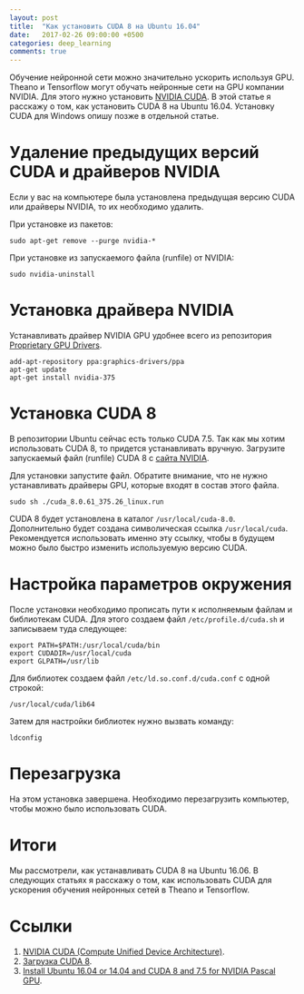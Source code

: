 ```yaml
---
layout: post
title:  "Как установить CUDA 8 на Ubuntu 16.04"
date:   2017-02-26 09:00:00 +0500
categories: deep_learning
comments: true
---
```

Обучение нейронной сети можно значительно ускорить используя GPU. Theano и Tensorflow могут обучать нейронные сети на GPU компании NVIDIA. Для этого нужно установить [NVIDIA CUDA](http://www.nvidia.ru/object/cuda-parallel-computing-ru.html). В этой статье я расскажу о том, как установить CUDA 8 на Ubuntu 16.04. Установку CUDA для Windows опишу позже в отдельной статье.

<!--more-->

# Удаление предыдущих версий CUDA и драйверов NVIDIA

Если у вас на компьютере была установлена предыдущая версию CUDA или драйверы NVIDIA, то их необходимо удалить.

При установке из пакетов:

    sudo apt-get remove --purge nvidia-*

При установке из запускаемого файла (runfile) от NVIDIA:

    sudo nvidia-uninstall
    
# Установка драйвера NVIDIA

Устанавливать драйвер NVIDIA GPU удобнее всего из репозитория [Proprietary GPU Drivers](https://launchpad.net/~graphics-drivers/+archive/ubuntu/ppa). 

    add-apt-repository ppa:graphics-drivers/ppa
    apt-get update
    apt-get install nvidia-375

# Установка CUDA 8

В репозитории Ubuntu сейчас есть только CUDA 7.5. Так как мы хотим использовать CUDA 8, то придется устанавливать вручную. Загрузите запускаемый файл (runfile) CUDA 8 с [сайта NVIDIA](https://developer.nvidia.com/cuda-downloads). 

Для установки запустите файл. Обратите внимание, что не нужно устанавливать драйверы GPU, которые входят в состав этого файла.

    sudo sh ./cuda_8.0.61_375.26_linux.run

CUDA 8 будет установлена в каталог `/usr/local/cuda-8.0`. Дополнительно будет создана символическая ссылка `/usr/local/cuda`. Рекомендуется использовать именно эту ссылку, чтобы в будущем можно было быстро изменить используемую версию CUDA.

# Настройка параметров окружения

После установки необходимо прописать пути к исполняемым файлам и библиотекам CUDA. Для этого создаем файл `/etc/profile.d/cuda.sh` и записываем туда следующее:
    
    export PATH=$PATH:/usr/local/cuda/bin
    export CUDADIR=/usr/local/cuda
    export GLPATH=/usr/lib

Для библиотек создаем файл `/etc/ld.so.conf.d/cuda.conf` с одной строкой:

    /usr/local/cuda/lib64
    
Затем для настройки библиотек нужно вызвать команду: 

    ldconfig

# Перезагрузка

На этом установка завершена. Необходимо перезагрузить компьютер, чтобы можно было использовать CUDA.

# Итоги

Мы рассмотрели, как устанавливать CUDA 8 на Ubuntu 16.06. В следующих статьях я расскажу о том, как использовать CUDA для ускорения обучения нейронных сетей в Theano и Tensorflow.

# Ссылки

1. [NVIDIA CUDA (Compute Unified Device Architecture)](http://www.nvidia.ru/object/cuda-parallel-computing-ru.html).
2. [Загрузка CUDA 8](https://developer.nvidia.com/cuda-downloads).
3. [Install Ubuntu 16.04 or 14.04 and CUDA 8 and 7.5 for NVIDIA Pascal GPU](https://www.pugetsystems.com/labs/hpc/Install-Ubuntu-16-04-or-14-04-and-CUDA-8-and-7-5-for-NVIDIA-Pascal-GPU-825/).



